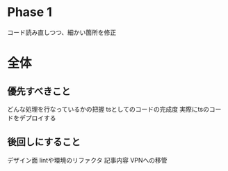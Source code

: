 # Phase 1
コード読み直しつつ、細かい箇所を修正

# 全体
## 優先すべきこと
どんな処理を行なっているかの把握
tsとしてのコードの完成度
実際にtsのコードをデプロイする

## 後回しにすること
デザイン面
lintや環境のリファクタ
記事内容
VPNへの移管
